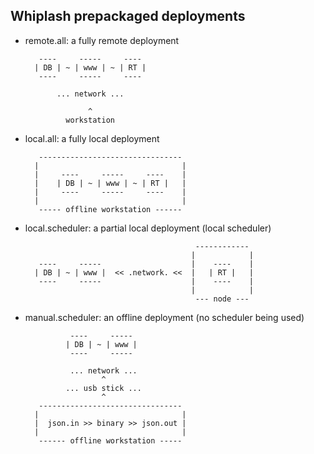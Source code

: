Whiplash prepackaged deployments
--------------------------------------------

- remote.all: a fully remote deployment

         ----     -----     ----
        | DB | ~ | www | ~ | RT |
         ----     -----     ----
       
             ... network ...
       
                    ^
               workstation

- local.all: a fully local deployment

         --------------------------------
        |                                |
        |     ----     -----     ----    |
        |    | DB | ~ | www | ~ | RT |   |
        |     ----     -----     ----    |
        |                                |
         ----- offline workstation ------


- local.scheduler: a partial local deployment (local scheduler)

                                            ------------
                                           |            |
         ----     -----                    |    ----    |
        | DB | ~ | www |  << .network. <<  |   | RT |   |
         ----     -----                    |    ----    |
                                           |            |
                                            --- node --- 


- manual.scheduler: an offline deployment (no scheduler being used)

                ----     ----- 
               | DB | ~ | www |
                ----     ----- 
        
                ... network ...
                       ^
               ... usb stick ...
                       ^
         --------------------------------
        |                                |
        |  json.in >> binary >> json.out |
        |                                |
         ------ offline workstation -----

